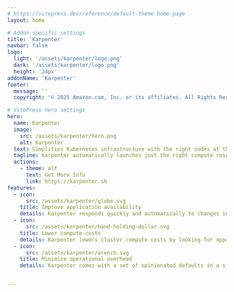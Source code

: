 ```yaml
---
# https://vitepress.dev/reference/default-theme-home-page
layout: home

# Addon-specific settings
title: 'Karpenter'
navbar: false
logo:
  light: '/assets/karpenter/logo.png'
  dark: '/assets/karpenter/logo.png'
  height: '24px'
addonName: 'Karpenter'
footer:
  message: ''
  copyright: '© 2025 Amazon.com, Inc. or its affiliates. All Rights Reserved'

# VitePress hero settings
hero:
  name: Karpenter
  image:
    src: /assets/karpenter/hero.png
    alt: Karpenter
  text: Simplifies Kubernetes infrastructure with the right nodes at the right time
  tagline: Karpenter automatically launches just the right compute resources to handle your cluster's applications. It is designed to let you take full advantage of the cloud with fast and simple compute provisioning for Kubernetes clusters.
  actions:
    - theme: alt
      text: Get More Info
      link: https://karpenter.sh
features:
  - icon: 
      src: /assets/karpenter/globe.svg
    title: Improve application availability
    details: Karpenter responds quickly and automatically to changes in application load, scheduling, and resource requirements, placing new workloads onto a variety of available compute resource capacity.
  - icon: 
      src: /assets/karpenter/hand-holding-dollar.svg
    title: Lower compute costs
    details: Karpenter lowers cluster compute costs by looking for opportunities to remove under-utilized nodes, replace expensive nodes with cheaper alternatives, and consolidate workloads onto more efficient compute resources..
  - icon: 
      src: /assets/karpenter/wrench.svg
    title: Minimize operational overhead
    details: Karpenter comes with a set of opinionated defaults in a single, declarative NodePool resource which can easily be customized. No additional configuration required!


---
```


<style module>
:root {
  --vp-home-hero-name-color: rgb(92, 100, 171);
}
</style>

